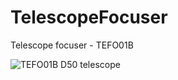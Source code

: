 # TelescopeFocuser
Telescope focuser - TEFO01B


![TEFO01B D50 telescope](DOC/SRC/img/instalace.JPG)
